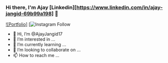 ### Hi there, I'm Ajay [Linkedin][https://www.linkedin.com/in/ajay-jangid-69b99a198] 👋

[![Portfolio]](https://ajayjangidresume.netlify.app/)
[![Instagram Follow](https://www.instagram.com/ajay.sharma178/)



- 👋 Hi, I’m @AjayJangid17
- 👀 I’m interested in ...
- 🌱 I’m currently learning ...
- 💞️ I’m looking to collaborate on ...
- 📫 How to reach me ...

<!---
AjayJangid17/AjayJangid17 is a ✨ special ✨ repository because its `README.md` (this file) appears on your GitHub profile.
You can click the Preview link to take a look at your changes.
--->
